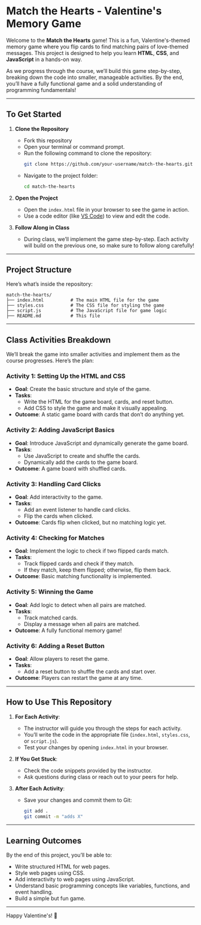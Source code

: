 # **Match the Hearts - Valentine's Memory Game**

Welcome to the **Match the Hearts** game! This is a fun, Valentine's-themed memory game where you flip cards to find matching pairs of love-themed messages. This project is designed to help you learn **HTML**, **CSS**, and **JavaScript** in a hands-on way.

As we progress through the course, we’ll build this game step-by-step, breaking down the code into smaller, manageable activities. By the end, you’ll have a fully functional game and a solid understanding of programming fundamentals!

---

## **To Get Started**

1. **Clone the Repository**
   - Fork this repository
   - Open your terminal or command prompt.
   - Run the following command to clone the repository:
     ```bash
     git clone https://github.com/your-username/match-the-hearts.git
     ```
   - Navigate to the project folder:
     ```bash
     cd match-the-hearts
     ```

2. **Open the Project**
   - Open the `index.html` file in your browser to see the game in action.
   - Use a code editor (like [VS Code](https://code.visualstudio.com/)) to view and edit the code.

3. **Follow Along in Class**
   - During class, we’ll implement the game step-by-step. Each activity will build on the previous one, so make sure to follow along carefully!

---

## **Project Structure**

Here’s what’s inside the repository:

```
match-the-hearts/
├── index.html          # The main HTML file for the game
├── styles.css          # The CSS file for styling the game
├── script.js           # The JavaScript file for game logic
├── README.md           # This file
```

---

## **Class Activities Breakdown**

We’ll break the game into smaller activities and implement them as the course progresses. Here’s the plan:

### **Activity 1: Setting Up the HTML and CSS**
- **Goal**: Create the basic structure and style of the game.
- **Tasks**:
  - Write the HTML for the game board, cards, and reset button.
  - Add CSS to style the game and make it visually appealing.
- **Outcome**: A static game board with cards that don’t do anything yet.

### **Activity 2: Adding JavaScript Basics**
- **Goal**: Introduce JavaScript and dynamically generate the game board.
- **Tasks**:
  - Use JavaScript to create and shuffle the cards.
  - Dynamically add the cards to the game board.
- **Outcome**: A game board with shuffled cards.

### **Activity 3: Handling Card Clicks**
- **Goal**: Add interactivity to the game.
- **Tasks**:
  - Add an event listener to handle card clicks.
  - Flip the cards when clicked.
- **Outcome**: Cards flip when clicked, but no matching logic yet.

### **Activity 4: Checking for Matches**
- **Goal**: Implement the logic to check if two flipped cards match.
- **Tasks**:
  - Track flipped cards and check if they match.
  - If they match, keep them flipped; otherwise, flip them back.
- **Outcome**: Basic matching functionality is implemented.

### **Activity 5: Winning the Game**
- **Goal**: Add logic to detect when all pairs are matched.
- **Tasks**:
  - Track matched cards.
  - Display a message when all pairs are matched.
- **Outcome**: A fully functional memory game!

### **Activity 6: Adding a Reset Button**
- **Goal**: Allow players to reset the game.
- **Tasks**:
  - Add a reset button to shuffle the cards and start over.
- **Outcome**: Players can restart the game at any time.

---

## **How to Use This Repository**

1. **For Each Activity**:
   - The instructor will guide you through the steps for each activity.
   - You’ll write the code in the appropriate file (`index.html`, `styles.css`, or `script.js`).
   - Test your changes by opening `index.html` in your browser.

2. **If You Get Stuck**:
   - Check the code snippets provided by the instructor.
   - Ask questions during class or reach out to your peers for help.

3. **After Each Activity**:
   - Save your changes and commit them to Git:
     ```bash
     git add .
     git commit -m "adds X"
     ```

---

## **Learning Outcomes**

By the end of this project, you’ll be able to:
- Write structured HTML for web pages.
- Style web pages using CSS.
- Add interactivity to web pages using JavaScript.
- Understand basic programming concepts like variables, functions, and event handling.
- Build a simple but fun game.

---

Happy Valentine's! 💖

